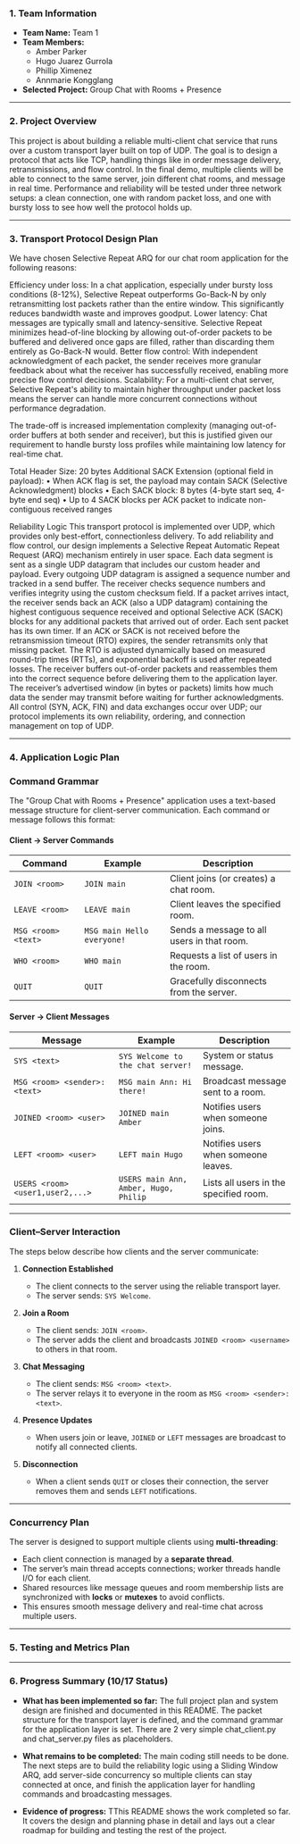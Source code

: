 ﻿### **1. Team Information**

* **Team Name:** Team 1
* **Team Members:**
  * Amber Parker
  * Hugo Juarez Gurrola 
  * Phillip Ximenez
  * Annmarie Kongglang
* **Selected Project:** Group Chat with Rooms + Presence

---

### **2. Project Overview**

This project is about building a reliable multi-client chat service that runs over a custom transport layer built on top of UDP. The goal is to design a protocol that acts like TCP, handling things like in order message delivery, retransmissions, and flow control. In the final demo, multiple clients will be able to connect to the same server, join different chat rooms, and message in real time. Performance and reliability will be tested under three network setups: a clean connection, one with random packet loss, and one with bursty loss to see how well the protocol holds up.

---

### **3. Transport Protocol Design Plan**
We have chosen Selective Repeat ARQ for our chat room application for the following reasons:

Efficiency under loss: In a chat application, especially under bursty loss conditions (8-12%), Selective Repeat outperforms Go-Back-N by only retransmitting lost packets rather than the entire window. This significantly reduces bandwidth waste and improves goodput.
Lower latency: Chat messages are typically small and latency-sensitive. Selective Repeat minimizes head-of-line blocking by allowing out-of-order packets to be buffered and delivered once gaps are filled, rather than discarding them entirely as Go-Back-N would.
Better flow control: With independent acknowledgment of each packet, the sender receives more granular feedback about what the receiver has successfully received, enabling more precise flow control decisions.
Scalability: For a multi-client chat server, Selective Repeat's ability to maintain higher throughput under packet loss means the server can handle more concurrent connections without performance degradation.

The trade-off is increased implementation complexity (managing out-of-order buffers at both sender and receiver), but this is justified given our requirement to handle bursty loss profiles while maintaining low latency for real-time chat.




Total Header Size: 20 bytes
Additional SACK Extension (optional field in payload):
•	When ACK flag is set, the payload may contain SACK (Selective Acknowledgment) blocks
•	Each SACK block: 8 bytes (4-byte start seq, 4-byte end seq)
•	Up to 4 SACK blocks per ACK packet to indicate non-contiguous received ranges




Reliability Logic
This transport protocol is implemented over UDP, which provides only best-effort, connectionless delivery. To add reliability and flow control, our design implements a Selective Repeat Automatic Repeat Request (ARQ) mechanism entirely in user space. Each data segment is sent as a single UDP datagram that includes our custom header and payload.
Every outgoing UDP datagram is assigned a sequence number and tracked in a send buffer. The receiver checks sequence numbers and verifies integrity using the custom checksum field. If a packet arrives intact, the receiver sends back an ACK (also a UDP datagram) containing the highest contiguous sequence received and optional Selective ACK (SACK) blocks for any additional packets that arrived out of order.
Each sent packet has its own timer. If an ACK or SACK is not received before the retransmission timeout (RTO) expires, the sender retransmits only that missing packet. The RTO is adjusted dynamically based on measured round-trip times (RTTs), and exponential backoff is used after repeated losses.
The receiver buffers out-of-order packets and reassembles them into the correct sequence before delivering them to the application layer. The receiver’s advertised window (in bytes or packets) limits how much data the sender may transmit before waiting for further acknowledgments.
All control (SYN, ACK, FIN) and data exchanges occur over UDP; our protocol implements its own reliability, ordering, and connection management on top of UDP.


---

### **4. Application Logic Plan**

### Command Grammar 

The "Group Chat with Rooms + Presence" application uses a text-based message structure for client-server communication. Each command or message follows this format: 


#### Client → Server Commands

| Command | Example | Description |
|----------|----------|-------------|
| `JOIN <room>` | `JOIN main` | Client joins (or creates) a chat room. |
| `LEAVE <room>` | `LEAVE main` | Client leaves the specified room. |
| `MSG <room> <text>` | `MSG main Hello everyone!` | Sends a message to all users in that room. |
| `WHO <room>` | `WHO main` | Requests a list of users in the room. |
| `QUIT` | `QUIT` | Gracefully disconnects from the server. |

#### Server → Client Messages

| Message | Example | Description |
|----------|----------|-------------|
| `SYS <text>` | `SYS Welcome to the chat server!` | System or status message. |
| `MSG <room> <sender>: <text>` | `MSG main Ann: Hi there!` | Broadcast message sent to a room. |
| `JOINED <room> <user>` | `JOINED main Amber` | Notifies users when someone joins. |
| `LEFT <room> <user>` | `LEFT main Hugo` | Notifies users when someone leaves. |
| `USERS <room> <user1,user2,...>` | `USERS main Ann, Amber, Hugo, Philip` | Lists all users in the specified room. |

---

### Client–Server Interaction

The steps below describe how clients and the server communicate:

1. **Connection Established**  
   - The client connects to the server using the reliable transport layer.  
   - The server sends: `SYS Welcome`.

2. **Join a Room**  
   - The client sends: `JOIN <room>`.  
   - The server adds the client and broadcasts `JOINED <room> <username>` to others in that room.

3. **Chat Messaging**  
   - The client sends: `MSG <room> <text>`.  
   - The server relays it to everyone in the room as `MSG <room> <sender>: <text>`.

4. **Presence Updates**  
   - When users join or leave, `JOINED` or `LEFT` messages are broadcast to notify all connected clients.

5. **Disconnection**  
   - When a client sends `QUIT` or closes their connection, the server removes them and sends `LEFT` notifications.

---

### Concurrency Plan

The server is designed to support multiple clients using **multi-threading**:

- Each client connection is managed by a **separate thread**.  
- The server’s main thread accepts connections; worker threads handle I/O for each client.  
- Shared resources like message queues and room membership lists are synchronized with **locks** or **mutexes** to avoid conflicts.  
- This ensures smooth message delivery and real-time chat across multiple users.

---

### **5. Testing and Metrics Plan**

---

### **6. Progress Summary (10/17 Status)**

* **What has been implemented so far:** The full project plan and system design are finished and documented in this README. The packet structure for the transport layer is defined, and the command grammar for the application layer is set. There are 2 very simple chat_client.py and chat_server.py files as placeholders.

* **What remains to be completed:** The main coding still needs to be done. The next steps are to build the reliability logic using a Sliding Window ARQ, add server-side concurrency so multiple clients can stay connected at once, and finish the application layer for handling commands and broadcasting messages.


* **Evidence of progress:** TThis README shows the work completed so far. It covers the design and planning phase in detail and lays out a clear roadmap for building and testing the rest of the project.







